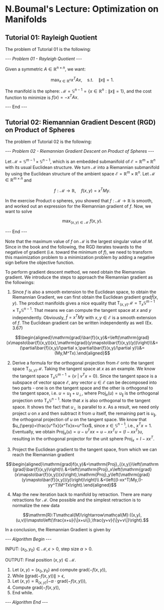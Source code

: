 # N.Boumal's Lecture: Optimization on Manifolds

## Tutorial 01: Rayleigh Quotient

The problem of Tutorial 01 is the following:

--- *Problem 01 - Rayleigh Quotient* ---

Given a symmetric $A\in\mathbb{R}^{n\times n}$, we want:

$$\max_{x\in\mathbb{R}^n}x^TAx,\quad \text{s.t.}\quad \|x\|=1.$$
 
The manifold is the sphere: $\mathcal{M}=\mathbb{S}^{n-1}=\{x\in\mathbb{R}^n:\|x\|=1\}$, and the cost function to minimize is $f(x)=-x^TAx$.

--- End ---

## Tutorial 02: Riemannian Gradient Descent (RGD) on Product of Spheres

The problem of Tutorial 02 is the following:

--- *Problem 02 - Riemannian Gradient Descent on Product of Spheres* ---

Let $\mathcal{M}=\mathbb{S}^{m-1}\times\mathbb{S}^{n-1}$, which is an embedded submanifold of $\mathcal{E}=\mathbb{R}^m\times\mathbb{R}^n$ with its usual Euclidean structure. We turn $\mathcal{M}$ into a Riemannian submanifold by using the Euclidean structure of the ambient space $\mathcal{E}=\mathbb{R}^m\times\mathbb{R}^n$. Let $\mathcal{M}\in\mathbb{R}^{m\times n}$ and

$$f:\mathcal{M}\rightarrow\mathbb{R},\quad f(x,y)=x^TMy.$$
 
In the exercise Product o spheres, you showed that $f:\mathcal{M}\rightarrow\mathbb{R}$ is smooth, and worked out an expression for the Riemannian gradient of $f$. Now, we want to solve
 
$$\max_{(x,y)\in\mathcal{M}}\ f(x,y).$$

--- End ---

Note that the maximum value of $f$ on $\mathcal{M}$ is the largest singular value of $M$. Since in the book and the following, the RGD iterates towards to the negative of gradient (i.e. toward the minimum of $f$), we need to transform this maximization problem to a minimization problem by adding a negative sign before the objective function.

To perform gradient descent method, we need obtain the Riemannian gradient. We introduce the steps to approach the Riemannian gradient as the followings:

1. Since $f$ is also a smooth extension to the Euclidean space, to obtain the Riemannian Gradient, we can first obtain the Euclidean gradient $\mathrm{grad}\bar{f}(x,y)$. The product manifolds gives a nice equality that $\text{T}_{(x,y)}\mathcal{M}=\text{T}_x\mathbb{S}^{m-1}\times\text{T}_y\mathbb{S}^{n-1}$. That means we can compute the tangent space at $x$ and $y$ independently. Obviously, $\bar{f}=x^TMy$ with $x,y\in\mathcal{E}$ is a smooth extension of $f$. The Euclidean gradient can be written independently as well (Ex. 3.67)
   
  $$\begin{aligned}\mathrm{grad}\bar{f}(x,y)&=\left(\mathrm{grad}(x\mapsto\bar{f}(x,y))(x),\mathrm{grad}(y\mapsto\bar{f}(x,y)(y))\right)\\&=(\partial\bar{f}(x,y)/\partial x,\partial\bar{f}(x,y)/\partial y)\\&=(My,M^Tx).\end{aligned}$$

2. Derive a formula for the orthogonal projection from $\mathcal{E}$ onto the tangent space $\text{T}_{(x,y)}\mathcal{M}$. Taking the tangent space at $x$ as an example. We know the tangent space $\mathrm{T}_x\mathbb{S}^{m-1}=\{v\ \vert\ v^Tx=0\}$. Since the tangent space is a subspace of vector space $\mathcal{E}$, any vector $u\in\mathcal{E}$ can be decomposed into two parts - one is on the tangent space and the other is orthogonal to the tangent space, i.e. $u=u_{\|}+u_{\perp}$, where $\mathrm{Proj}_x(u)=u_{\|}$ is the orthogonal projection onto $\mathrm{T}_x\mathbb{S}^{n-1}$. Note that $x$ is also orthogonal to the tangent space. It shows the fact that $u_{\perp}$ is parallel to $x$. As a result, we need only project $u$ on $x$ and then subtract it from $u$ itself, the remaining part is $u_{\|}$, the orthogonal projection of $u$ on the tangent space. We know that $u_{\perp}=\frac{u^Tx}{x^Tx}x=u^Txx$, since $x\in\mathbb{S}^{n-1}$, i.e., $x^Tx=1$. Eventually, we obtain $\mathrm{Proj}_x(u)=u-u^Txx=u-xx^Tu=(I-xx^T)u$, resulting in the orthogonal projector for the unit sphere $\mathrm{Proj}_x=I-xx^T$.

3. Project the Euclidean gradient to the tangent space, from which we can reach the Riemannian gradient
   
  $$\begin{aligned}\mathrm{grad}f(x,y)&=\mathrm{Proj}_{(x,y)}\left(\mathrm{grad}\bar{f}(x,y)\right)\\ &=\left(\mathrm{Proj}_x\left(\mathrm{grad}(x\mapsto\bar{f}(x,y))(x)\right),\mathrm{Proj}_y\left(\mathrm{grad}(y\mapsto\bar{f}(x,y))(y)\right)\right)\\ &=\left((I-xx^T)My,(I-yy^T)M^Tx\right).\end{aligned}$$

4. Map the new iteration back to manifold by retraction. There are many retractions for $\mathcal{M}$. One possible and the simplest retraction is to normalize the new data

  $$\mathrm{R}:T\mathcal{M}\rightarrow\mathcal{M}:((x,y),(u,v))\mapsto\left(\frac{x+u}{\|x+u\|},\frac{y+v}{\|y+v\|}\right).$$

In a conclusion, the Riemannian Gradient is given by

--- *Algorithm Begin* ---

INPUT: $(x_0,y_0)\in\mathcal{M},\epsilon>0$, step size $\alpha>0$.
 
OUTPUT: Final position $(x,y)\in\mathcal{M}$.

1. Let $(x,y)=(x_0,y_0)$ and compute $\mathrm{grad}(-f(x,y))$,
2. While $\|\mathrm{grad}(-f(x,y))\|>\epsilon$,
3. Let $(x,y)=\mathrm{R}_{(x,y)}(-\alpha\cdot\mathrm{grad}(-f(x,y)))$,
4. Compute $\mathrm{grad}(-f(x,y))$,
5. End while.

--- *Algorithm End* ---
